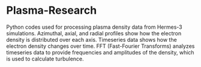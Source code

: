 # Plasma-Research

Python codes used for processing plasma density data from Hermes-3 simulations.
Azimuthal, axial, and radial profiles show how the electron density is distributed over each axis.
Timeseries data shows how the electron density changes over time.
FFT (Fast-Fourier Transforms) analyzes timeseries data to provide frequencies and amplitudes of the density, which is used to calculate turbulence.
